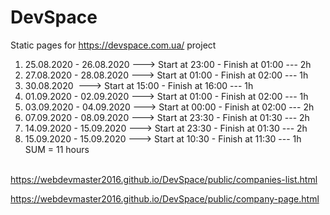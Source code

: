 # DevSpace
Static pages for https://devspace.com.ua/ project

1. 25.08.2020 - 26.08.2020 ---> Start at 23:00 - Finish at 01:00 --- 2h<br/>
2. 27.08.2020 - 28.08.2020 ---> Start at 01:00 - Finish at 02:00 --- 1h<br/>
3. 30.08.2020&nbsp;&nbsp;---> Start at 15:00 - Finish at 16:00 --- 1h<br/>
4. 01.09.2020 - 02.09.2020 ---> Start at 01:00 - Finish at 02:00 --- 1h<br/>
5. 03.09.2020 - 04.09.2020 ---> Start at 00:00 - Finish at 02:00 --- 2h<br/>
6. 07.09.2020 - 08.09.2020 ---> Start at 23:30 - Finish at 01:30 --- 2h<br/>
7. 14.09.2020 - 15.09.2020 ---> Start at 23:30 - Finish at 01:30 --- 2h<br/>
8. 15.09.2020 - 15.09.2020 ---> Start at 10:30 - Finish at 11:30 --- 1h<br/>
SUM = 11 hours<br/><br/>

https://webdevmaster2016.github.io/DevSpace/public/companies-list.html

https://webdevmaster2016.github.io/DevSpace/public/company-page.html
